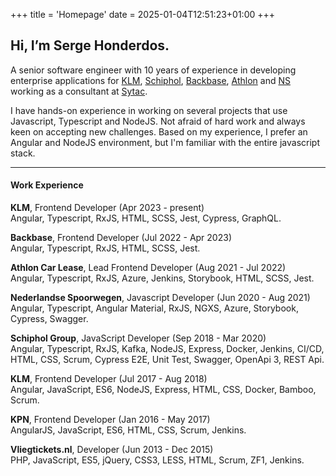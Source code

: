 +++
title = 'Homepage'
date = 2025-01-04T12:51:23+01:00
+++
## Hi, I’m Serge Honderdos.

A senior software engineer with 10 years of experience in developing enterprise applications for [KLM](http://www.klm.nl/en), [Schiphol](https://www.schiphol.nl/en), [Backbase](https://www.backbase.com), [Athlon](https://www.athlon.com) and [NS](https://www.ns.nl/en) working as a consultant at [Sytac](https://sytac.io/).

I have hands-on experience in working on several projects that use Javascript, Typescript and NodeJS. Not afraid of hard work and always keen on accepting new challenges. Based on my experience, I prefer an Angular and NodeJS environment, but I'm familiar with the entire javascript stack.

---
#### Work Experience

**KLM**, Frontend Developer (Apr 2023 - present)  
Angular, Typescript, RxJS, HTML, SCSS, Jest, Cypress, GraphQL.

**Backbase**, Frontend Developer (Jul 2022 - Apr 2023)  
Angular, Typescript, RxJS, HTML, SCSS, Jest.

**Athlon Car Lease**, Lead Frontend Developer (Aug 2021 - Jul 2022)  
Angular, Typescript, RxJS, Azure, Jenkins, Storybook, HTML, SCSS, Jest.

**Nederlandse Spoorwegen**, Javascript Developer (Jun 2020 - Aug 2021)  
Angular, Typescript, Angular Material, RxJS, NGXS, Azure, Storybook, Cypress, Swagger.

**Schiphol Group**, JavaScript Developer (Sep 2018 - Mar 2020)  
Angular, Typescript, RxJS, Kafka, NodeJS, Express, Docker, Jenkins, CI/CD, HTML, CSS, Scrum, Cypress E2E, Unit Test, Swagger, OpenApi 3, REST Api.

**KLM**, Frontend Developer (Jul 2017 - Aug 2018)  
Angular, JavaScript, ES6, NodeJS, Express, HTML, CSS, Docker, Bamboo, Scrum.

**KPN**, Frontend Developer (Jan 2016 - May 2017)  
AngularJS, JavaScript, ES6, HTML, CSS, Scrum, Jenkins.

**Vliegtickets.nl**, Developer (Jun 2013 - Dec 2015)  
PHP, JavaScript, ES5, jQuery, CSS3, LESS, HTML, Scrum, ZF1, Jenkins.

